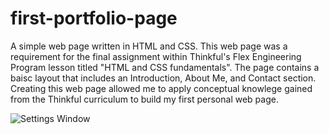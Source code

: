 # first-portfolio-page
A simple web page written in HTML and CSS. This web page was a requirement for the final assignment within Thinkful's Flex Engineering Program lesson titled "HTML and CSS fundamentals".  The page contains a baisc layout that includes an Introduction, About Me, and Contact section.  Creating this web page allowed me to apply conceptual knowlege gained from the Thinkful curriculum to build my first personal web page.

![Settings Window](https://raw.github.com/rimachaib/First-Portfolio-Page/main/first-portfolio-page-screenshot.png)
